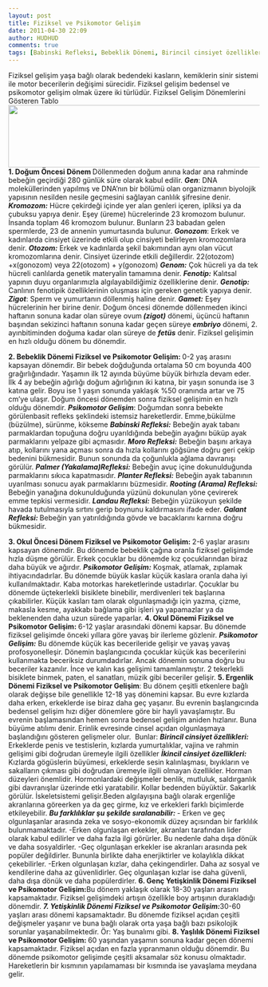 ```yaml
---
layout: post
title: Fiziksel ve Psikomotor Gelişim
date: 2011-04-30 22:09
author: HUDHUD
comments: true
tags: [Babinski Refleksi, Bebeklik Dönemi, Birincil cinsiyet özellikleri, Eğitim Bilimleri, Eğitim Bilimleri, Ergenlik Dönemi Fiziksel ve Psikomotor Gelişim, Landau Refleksi]
---
```

Fiziksel gelişim yaşa bağlı olarak bedendeki kasların, kemiklerin sinir sistemi ile motor becerilerin değişimi sürecidir. Fiziksel gelişim bedensel ve psikomotor gelişim olmak üzere iki türlüdür. Fiziksel Gelişim Dönemlerini Gösteren Tablo
<a href="http://www.egitimvaktim.com/dosyalar/2011/04/fiziksel-gelisim.jpg"><img class="alignnone size-full wp-image-541" title="fiziksel-gelisim" src="http://www.egitimvaktim.com/dosyalar/2011/04/fiziksel-gelisim.jpg" alt="" width="672" height="125" /></a>
<strong>1. Doğum Öncesi Dönem </strong>Döllenmeden doğum anına kadar ana rahminde bebeğin geçirdiği 280 günlük süre olarak kabul edilir.
<em><strong>Gen</strong></em>: DNA moleküllerinden yapılmış ve DNA’nın bir bölümü olan organizmanın biyolojik yapısının nesilden nesile geçmesini sağlayan canlılık şifresine denir.
<em><strong>Kromozom:</strong></em> Hücre çekirdeği içinde yer alan genleri içeren, ipliksi ya da çubuksu yapıya denir. Eşey (üreme) hücrelerinde 23 kromozom bulunur. İnsanda toplam 46 kromozom bulunur. Bunların 23 babadan gelen spermlerde, 23 de annenin yumurtasında bulunur.
<em><strong>Gonozom</strong></em>: Erkek ve kadınlarda cinsiyet üzerinde etkili olup cinsiyeti belirleyen kromozomlara denir.
<em><strong>Otozom:</strong></em> Erkek ve kadınlarda şekil bakımından aynı olan vücut kromozomlarına denir. Cinsiyet üzerinde etkili değillerdir. 22(otozom) +x(gonozom) veya 22(otozom) + y(gonozom)
<em><strong>Genom:</strong></em> Çok hücreli ya da tek hücreli canlılarda genetik materyalin tamamına denir.
<em><strong>Fenotip:</strong></em> Kalıtsal yapının duyu organlarımızla algılayabildiğimiz özelliklerine denir.
<em><strong>Genotip:</strong></em> Canlının fenotipik özelliklerinin oluşması için gereken genetik yapıya denir.
<em><strong>Zigot</strong></em>: Sperm ve yumurtanın döllenmiş haline denir.
<em><strong>Gamet:</strong></em> Eşey hücrelerinin her birine denir.
Doğum öncesi dönemde döllenmeden ikinci haftanın sonuna kadar olan süreye ovum<strong><em> (zigot)</em></strong> dönemi, üçüncü haftanın başından sekizinci haftanın sonuna kadar geçen süreye <em><strong>embriyo</strong></em> dönemi, 2. ayınbitiminden doğuma kadar olan süreye de <em><strong>fetüs</strong></em> denir. Fiziksel gelişimin en hızlı olduğu dönem bu dönemdir.

<strong>2. Bebeklik Dönemi Fiziksel ve Psikomotor Gelişim: </strong>0-2 yaş arasını kapsayan dönemdir. Bir bebek doğduğunda ortalama 50 cm boyunda 400 grağırlığındadır. Yaşamın ilk 12 ayında büyüme büyük birhızla devam eder. İlk 4 ay bebeğin ağırlığı doğum ağırlığının iki katına, bir yaşın sonunda ise 3 katına gelir. Boyu ise 1 yaşın sonunda yaklaşık %50 oranında artar ve 75 cm’ye ulaşır. Doğum öncesi dönemden sonra fiziksel gelişimin en hızlı olduğu dönemdir. <strong><em>Psikomotor Gelişim</em></strong>: Doğumdan sonra bebekte görülenbasit refleks şeklindeki istemsiz hareketlerdir. Emme,bükülme (büzülme), sürünme, kökseme
<em><strong>Babinski Refleksi:</strong></em> Bebeğin ayak tabanı parmaklardan topuğuna doğru uyarıldığında bebeğin ayağını büküp ayak parmaklarını yelpaze gibi açmasıdır.
<em><strong>Moro Refleksi:</strong></em> Bebeğin başını arkaya atıp, kollarını yana açması sonra da hızla kollarını göğsüne doğru geri çekip bedenini bükmesidir. Bunun sonunda da çoğunlukla ağlama davranışı görülür.
<em><strong>Palmer (Yakalama)Refleksi:</strong></em> Bebeğin avuç içine dokunulduğunda parmaklarını sıkıca kapatmasıdır.
<em><strong>Planter Refleksi:</strong></em> Bebeğin ayak tabanının uyarılması sonucu ayak parmaklarını büzmesidir.
<em><strong>Rooting (Arama) Refleksi: </strong></em>Bebeğin yanağına dokunulduğunda yüzünü dokunulan yöne çevirerek emme tepkisi vermesidir.
<em><strong>Landau Refleksi:</strong></em> Bebeğin yüzükoyun şekilde havada tutulmasıyla sırtını gerip boynunu kaldırmasını ifade eder.
<em><strong>Galant Refleksi: </strong></em>Bebeğin yan yatırıldığında gövde ve bacaklarını karnına doğru bükmesidir.

<strong>3. Okul Öncesi Dönem Fiziksel ve Psikomotor Gelişim: </strong>2-6 yaşlar arasını kapsayan dönemdir. Bu dönemde bebeklik çağına oranla fiziksel gelişimde hızla düşme görülür. Erkek çocuklar bu dönemde kız çocuklarından biraz daha büyük ve ağırdır.
<em><strong>Psikomotor Gelişim:</strong></em> Koşmak, atlamak, zıplamak ihtiyacındadırlar. Bu dönemde büyük kaslar küçük kaslara oranla daha iyi kullanılmaktadır. Kaba motorkas hareketlerinde ustadırlar. Çocuklar bu dönemde üçtekerlekli bisiklete binebilir, merdivenleri tek başlarına çıkabilirler. Küçük kasları tam olarak olgunlaşmadığı için yazma, çizme, makasla kesme, ayakkabı bağlama gibi işleri ya yapamazlar ya da beklenenden daha uzun sürede yaparlar.
<strong>4. Okul Dönemi Fiziksel ve Psikomotor Gelişim: </strong>6-12 yaşlar arasındaki dönemi kapsar. Bu dönemde fiziksel gelişimde önceki yıllara göre yavaş bir ilerleme gözlenir.
<em><strong>Psikomotor Gelişim:</strong></em> Bu dönemde küçük kas becerileride gelişir ve yavaş yavaş profosyonelleşir. Dönemin başlangıcında çocuklar küçük kas becerilerini kullanmakta beceriksiz durumdadırlar. Ancak dönemin sonuna doğru bu beceriler kazanılır. İnce ve kalın kas gelişimi tamamlanmıştır. 2 tekerlekli bisiklete binmek, paten, el sanatları, müzik gibi beceriler gelişir.
<strong>5. Ergenlik Dönemi Fiziksel ve Psikomotor Gelişim</strong>: Bu dönem çeşitli etkenlere bağlı olarak değişse bile genellikle 12-18 yaş dönemini kapsar. Bu evre kızlarda daha erken, erkeklerde ise biraz daha geç yaşanır. Bu evrenin başlangıcında bedensel gelişim hızı diğer dönemlere göre bir hayli yavaşlamıştır. Bu evrenin başlamasından hemen sonra bedensel gelişim aniden hızlanır. Buna büyüme atılımı denir. Erinlik evresinde cinsel açıdan olgunlaşmaya başlandığını gösteren gelişmeler olur.  Bunlar: <em><strong>Birincil cinsiyet özellikleri:</strong></em> Erkeklerde penis ve testislerin, kızlarda yumurtalıklar, vajina ve rahmin gelişimi gibi doğrudan üremeyle ilgili özellikler
<em><strong>İkincil cinsiyet özellikleri: </strong></em>Kızlarda gögüslerin büyümesi, erkeklerde sesin kalınlaşması, bıyıkların ve sakalların çıkması gibi doğrudan üremeyle ilgili olmayan özellikler. Horman düzeyleri önemlidir. Hormonlardaki değişmeler benlik, mutluluk, saldırganlık gibi davranışlar üzerinde etki yaratabilir. Kollar bedenden büyüktür. Sakarlık görülür. İskeletsistemi gelişir.Beden algılayışına bağlı olarak ergenliğe akranlarına göreerken ya da geç girme, kız ve erkekleri farklı biçimlerde etkileyebilir.
<em><strong>Bu farklılıklar şu şekilde sıralanabilir:
</strong></em>- Erken ve geç olgunlaşanlar arasında zeka ve sosyo-ekonomik düzey açısından bir farklılık bulunmamaktadır.
-Erken olgunlaşan erkekler, akranları tarafından lider olarak kabul edilirler ve daha fazla ilgi görürler. Bu nedenle daha dışa dönük ve daha sosyaldirler.
-Geç olgunlaşan erkekler ise akranları arasında pek popüler değildirler. Bununla birlikte daha enerjiktirler ve kolaylıkla dikkat çekebilirler.
-Erken olgunlaşan kızlar, daha çekingendirler. Daha az sosyal ve kendilerine daha az güvenlidirler. Geç olgunlaşan kızlar ise daha güvenli, daha dışa dönük ve daha popülerdirler.
<strong>6. Genç Yetişkinlik Dönemi Fiziksel ve Psikomotor Gelişim:</strong>Bu dönem yaklaşık olarak 18-30 yaşları arasını kapsamaktadır. Fiziksel gelişimdeki artışın özellikle boy artışının durakladığı dönemdir.
<em><strong>7. Yetişkinlik Dönemi Fiziksel ve Psikomotor Gelişim:</strong></em>30-60 yaşları arası dönemi kapsamaktadır. Bu dönemde fiziksel açıdan çeşitli değişmeler yaşanır ve buna bağlı olarak orta yaşa bağlı bazı psikolojik sorunlar yaşanabilmektedir. Ör: Yaş bunalımı gibi.
<strong>8. Yaşlılık Dönemi Fiziksel ve Psikomotor Gelişim: </strong>60 yaşından yaşamın sonuna kadar geçen dönemi kapsamaktadır. Fiziksel açıdan en fazla yıpranmanın olduğu dönemdir. Bu dönemde psikomotor gelişimde çeşitli aksamalar söz konusu olmaktadır. Hareketlerin bir kısmının yapılamaması bir kısmında ise yavaşlama meydana gelir.
